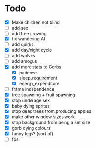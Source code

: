 # Todo
- [X] Make children not blind
- [ ] add sex
- [ ] add tree growing
- [X] fix wandering AI
- [ ] add quirks
- [X] add day/night cycle
- [ ] add wolves
- [ ] add amogus
- [X] add more stats to Gorbs
  - [X] patience
  - [X] sleep_requirement
  - [X] energy_expenditure
- [ ] frame independence
- [X] tree spawning + fruit spawning
- [X] stop underage sex
- [X] baby dying sprites
- [X] stop dead trees from producing apples
- [X] make other window sizes work
- [X] stop background from being a set size
- [X] gorb dying colours
- [X] funny legs? (sort of)
- [ ] fps
